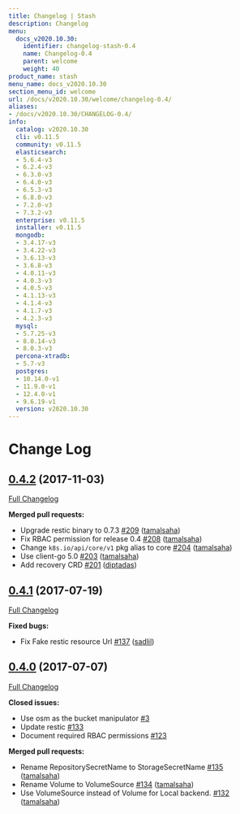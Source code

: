 ```yaml
---
title: Changelog | Stash
description: Changelog
menu:
  docs_v2020.10.30:
    identifier: changelog-stash-0.4
    name: Changelog-0.4
    parent: welcome
    weight: 40
product_name: stash
menu_name: docs_v2020.10.30
section_menu_id: welcome
url: /docs/v2020.10.30/welcome/changelog-0.4/
aliases:
- /docs/v2020.10.30/CHANGELOG-0.4/
info:
  catalog: v2020.10.30
  cli: v0.11.5
  community: v0.11.5
  elasticsearch:
  - 5.6.4-v3
  - 6.2.4-v3
  - 6.3.0-v3
  - 6.4.0-v3
  - 6.5.3-v3
  - 6.8.0-v3
  - 7.2.0-v3
  - 7.3.2-v3
  enterprise: v0.11.5
  installer: v0.11.5
  mongodb:
  - 3.4.17-v3
  - 3.4.22-v3
  - 3.6.13-v3
  - 3.6.8-v3
  - 4.0.11-v3
  - 4.0.3-v3
  - 4.0.5-v3
  - 4.1.13-v3
  - 4.1.4-v3
  - 4.1.7-v3
  - 4.2.3-v3
  mysql:
  - 5.7.25-v3
  - 8.0.14-v3
  - 8.0.3-v3
  percona-xtradb:
  - 5.7-v3
  postgres:
  - 10.14.0-v1
  - 11.9.0-v1
  - 12.4.0-v1
  - 9.6.19-v1
  version: v2020.10.30
---
```


# Change Log

## [0.4.2](https://github.com/appscode/stash/tree/0.4.2) (2017-11-03)
[Full Changelog](https://github.com/appscode/stash/compare/0.5.1...0.4.2)

**Merged pull requests:**

- Upgrade restic binary to 0.7.3 [\#209](https://github.com/appscode/stash/pull/209) ([tamalsaha](https://github.com/tamalsaha))
- Fix RBAC permission for release 0.4 [\#208](https://github.com/appscode/stash/pull/208) ([tamalsaha](https://github.com/tamalsaha))
- Change `k8s.io/api/core/v1` pkg alias to core [\#204](https://github.com/appscode/stash/pull/204) ([tamalsaha](https://github.com/tamalsaha))
- Use client-go 5.0 [\#203](https://github.com/appscode/stash/pull/203) ([tamalsaha](https://github.com/tamalsaha))
- Add recovery CRD [\#201](https://github.com/appscode/stash/pull/201) ([diptadas](https://github.com/diptadas))


## [0.4.1](https://github.com/appscode/stash/tree/0.4.1) (2017-07-19)
[Full Changelog](https://github.com/appscode/stash/compare/0.4.0...0.4.1)

**Fixed bugs:**

- Fix Fake restic resource Url [\#137](https://github.com/appscode/stash/pull/137) ([sadlil](https://github.com/sadlil))

## [0.4.0](https://github.com/appscode/stash/tree/0.4.0) (2017-07-07)
[Full Changelog](https://github.com/appscode/stash/compare/0.3.1...0.4.0)

**Closed issues:**

- Use osm as the bucket manipulator [\#3](https://github.com/appscode/stash/issues/3)
- Update restic [\#133](https://github.com/appscode/stash/issues/133)
- Document required RBAC permissions [\#123](https://github.com/appscode/stash/issues/123)

**Merged pull requests:**

- Rename RepositorySecretName to StorageSecretName [\#135](https://github.com/appscode/stash/pull/135) ([tamalsaha](https://github.com/tamalsaha))
- Rename Volume to VolumeSource [\#134](https://github.com/appscode/stash/pull/134) ([tamalsaha](https://github.com/tamalsaha))
- Use VolumeSource instead of Volume for Local backend. [\#132](https://github.com/appscode/stash/pull/132) ([tamalsaha](https://github.com/tamalsaha))
